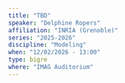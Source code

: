 ```yaml
---
title: "TBD"
speaker: "Delphine Ropers"
affiliation: "INRIA (Grenoble)"
series: "2025-2026"
discipline: "Modeling"
when: "12/02/2026 - 13:00"
type: bigre
where: "IMAG Auditorium"
---
```

